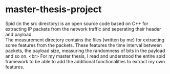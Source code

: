 # master-thesis-project
Spid (in the src directory) is an open source code based on C++ for extracting IP packets from the network traffic and seperating their header and payload.<br/>
The measurement directory contains the files (written by me) for extracting some features from the packets. These features the time interval between packets, the payload size, measuring the randomness of bits in the payload and so on. <br\>
For my master thesis, I read and understood the entire spid framework to be able to add the additional functionalities to extract my own features.
